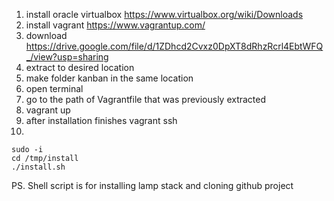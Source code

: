 1. install oracle virtualbox https://www.virtualbox.org/wiki/Downloads
2. install vagrant https://www.vagrantup.com/
3. download https://drive.google.com/file/d/1ZDhcd2Cvxz0DpXT8dRhzRcrl4EbtWFQ_/view?usp=sharing
4. extract to desired location
5. make folder kanban in the same location
6. open terminal
7. go to the path of Vagrantfile that was previously extracted
8. vagrant up
9. after installation finishes vagrant ssh
10.
```
sudo -i
cd /tmp/install
./install.sh
```


PS. Shell script is for installing lamp stack and cloning github project
